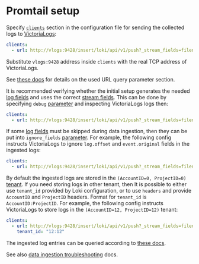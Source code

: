 # Promtail setup

Specify [`clients`](https://grafana.com/docs/loki/latest/clients/promtail/configuration/#clients) section in the configuration file
for sending the collected logs to [VictoriaLogs](https://docs.victoriametrics.com/VictoriaLogs/):

```yaml
clients:
  - url: http://vlogs:9428/insert/loki/api/v1/push?_stream_fields=filename,job,stream,host,app,pid
```

Substitute `vlogs:9428` address inside `clients` with the real TCP address of VictoriaLogs.

See [these docs](https://docs.victoriametrics.com/VictoriaLogs/data-ingestion/#http-parameters) for details on the used URL query parameter section.

It is recommended verifying whether the initial setup generates the needed [log fields](https://docs.victoriametrics.com/VictoriaLogs/keyConcepts.html#data-model)
and uses the correct [stream fields](https://docs.victoriametrics.com/VictoriaLogs/keyConcepts.html#stream-fields).
This can be done by specifying `debug` [parameter](https://docs.victoriametrics.com/VictoriaLogs/data-ingestion/#http-parameters)
and inspecting VictoriaLogs logs then:

```yaml
clients:
  - url: http://vlogs:9428/insert/loki/api/v1/push?_stream_fields=filename,job,stream,host,app,pid&debug=1
```

If some [log fields](https://docs.victoriametrics.com/VictoriaLogs/keyConcepts.html#data-model) must be skipped
during data ingestion, then they can be put into `ignore_fields` [parameter](https://docs.victoriametrics.com/VictoriaLogs/data-ingestion/#http-parameters).
For example, the following config instructs VictoriaLogs to ignore `log.offset` and `event.original` fields in the ingested logs:

```yaml
clients:
  - url: http://vlogs:9428/insert/loki/api/v1/push?_stream_fields=filename,job,stream,host,app,pid&debug=1
```

By default the ingested logs are stored in the `(AccountID=0, ProjectID=0)` [tenant](https://docs.victoriametrics.com/VictoriaLogs/#multitenancy).
If you need storing logs in other tenant, then It is possible to either use `tenant_id` provided by Loki configuration, or to use `headers` and provide
`AccountID` and `ProjectID` headers. Format for `tenant_id` is `AccountID:ProjectID`. 
For example, the following config instructs VictoriaLogs to store logs in the `(AccountID=12, ProjectID=12)` tenant:

```yaml
clients:
  - url: http://vlogs:9428/insert/loki/api/v1/push?_stream_fields=filename,job,stream,host,app,pid&debug=1
    tenant_id: "12:12"
```

The ingested log entries can be queried according to [these docs](https://docs.victoriametrics.com/VictoriaLogs/querying/).

See also [data ingestion troubleshooting](https://docs.victoriametrics.com/VictoriaLogs/data-ingestion/#troubleshooting) docs.
